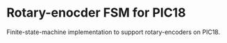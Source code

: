 # Rotary-enocder FSM for PIC18

Finite-state-machine implementation to support rotary-encoders on PIC18.
